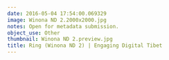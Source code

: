 ```yaml
---
date: 2016-05-04 17:54:00.069329
image: Winona ND 2.2000x2000.jpg
notes: Open for metadata submission.
object_use: Other
thumbnail: Winona ND 2.preview.jpg
title: Ring (Winona ND 2) | Engaging Digital Tibet
---
```


